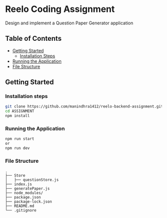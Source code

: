 # Reelo Coding Assignment

Design and implement a Question Paper Generator application

## Table of Contents

- [Getting Started](#getting-started)
  - [Installation Steps](#installation-steps)
- [Running the Application](#running-the-application)
- [File Structure](#file-structure)

## Getting Started

### Installation steps

```bash
git clone https://github.com/manindhra1412/reelo-backend-assignment.git
cd ASSIGNMENT
npm install
```

### Running the Application

```bash
npm run start
or
npm run dev
```

### File Structure

```plaintext
.
├── Store
│   ├── questionStore.js
├── index.js
├── generatePaper.js
├── node_modules/
├── package.json
├── package-lock.json
├── README.md
└── .gitignore
```
